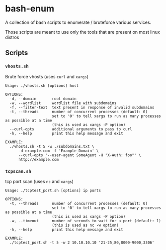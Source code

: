 # bash-enum

A collection of bash scripts to enumerate / bruteforce various services.

Those scripts are meant to use only the tools that are present on most linux distros

## Scripts

### `vhosts.sh`

Brute force vhosts (uses `curl` and `xargs`)

```
Usage: ./vhosts.sh [options] host

OPTIONS:
  -d, --domain       root domain
  -w, --wordlist     wordlist file with subdomains
  -f, --filter-text  text present in response of invalid subdomains
  -t, --threads      number of concurrent processes (default: 0)
                     set to '0' to tell xargs to run as many processes as possible at a time
                     (this is used as xargs -P option)
  --curl-opts        additional arguments to pass to curl
  -h, --help         print this help message and exit

EXAMPLE:
  ./vhosts.sh -t 5 -w ./subdomains.txt \
      -d example.com -f 'Example Domain' \
      --curl-opts '--user-agent SomeAgent -H "X-Auth: foo"' \
      http://example.com
```

### `tcpscan.sh`

tcp port scan (uses `nc` and `xargs`)

```
Usage: ./tcptest_port.sh [options] ip ports

OPTIONS:
  -t, --threads      number of concurrent processes (default: 0)
                     set to '0' to tell xargs to run as many processes as possible at a time
                     (this is used as xargs -P option)
  -w, --timeout      number of seconds to wait for a port (default: 1)
                     (this is used as nc -w option)
  -h, --help         print this help message and exit

EXAMPLE:
  ./tcptest_port.sh -t 5 -w 2 10.10.10.10 '21-25,80,8000-9000,3306'
```